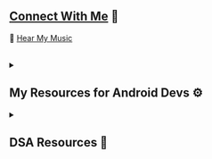 
## [Connect With Me](https://linktr.ee/utkarsh06) 💬

 🎵 [Hear My Music](https://www.youtube.com/c/Muzikarsh)

<br>

<details> <summary><h2> My Resources for Android Devs ⚙️ </h2></summary>
 
- [Learn Kotlin](https://github.com/utkarsh006/Learn-Kotlin)
- [Coroutines](https://github.com/utkarsh006/Coroutines-Kotlin)
- [Dagger Hilt](https://github.com/utkarsh006/Dagger-Hilt-Tutorial)
- [News App by Basic MVI Impl](https://github.com/utkarsh006/News-App-MVI)
- [Article : Git Three Branching Strategies](https://medium.com/@utkarsh06/git-3-branching-strategy-9e4c6a4a770d)

</details>
<details> <summary><h2> DSA Resources 📔 </h2></summary>

- [Leetcode Grind](https://github.com/utkarsh006/LeetCode-Grind)
- [Sorting Algos](https://github.com/utkarsh006/SORTING)
- [Striver DSA Sheet Solutions](https://github.com/utkarsh006/SDE-SHEET-180)

</details>
